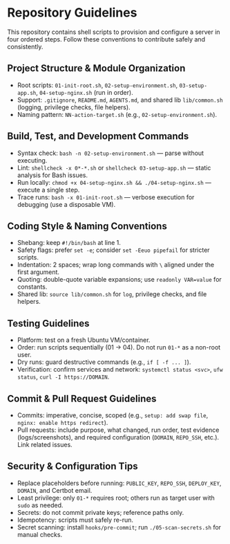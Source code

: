# Repository Guidelines

This repository contains shell scripts to provision and configure a server in four ordered steps. Follow these conventions to contribute safely and consistently.

## Project Structure & Module Organization
- Root scripts: `01-init-root.sh`, `02-setup-environment.sh`, `03-setup-app.sh`, `04-setup-nginx.sh` (run in order).
- Support: `.gitignore`, `README.md`, `AGENTS.md`, and shared lib `lib/common.sh` (logging, privilege checks, file helpers).
- Naming pattern: `NN-action-target.sh` (e.g., `02-setup-environment.sh`).

## Build, Test, and Development Commands
- Syntax check: `bash -n 02-setup-environment.sh` — parse without executing.
- Lint: `shellcheck -x 0*-*.sh` or `shellcheck 03-setup-app.sh` — static analysis for Bash issues.
- Run locally: `chmod +x 04-setup-nginx.sh && ./04-setup-nginx.sh` — execute a single step.
- Trace runs: `bash -x 01-init-root.sh` — verbose execution for debugging (use a disposable VM).

## Coding Style & Naming Conventions
- Shebang: keep `#!/bin/bash` at line 1.
- Safety flags: prefer `set -e`; consider `set -Eeuo pipefail` for stricter scripts.
- Indentation: 2 spaces; wrap long commands with `\` aligned under the first argument.
- Quoting: double-quote variable expansions; use `readonly VAR=value` for constants.
- Shared lib: `source lib/common.sh` for `log`, privilege checks, and file helpers.

## Testing Guidelines
- Platform: test on a fresh Ubuntu VM/container.
- Order: run scripts sequentially (01 → 04). Do not run `01-*` as a non-root user.
- Dry runs: guard destructive commands (e.g., `if [ -f ... ]`).
- Verification: confirm services and network: `systemctl status <svc>`, `ufw status`, `curl -I https://DOMAIN`.

## Commit & Pull Request Guidelines
- Commits: imperative, concise, scoped (e.g., `setup: add swap file`, `nginx: enable https redirect`).
- Pull requests: include purpose, what changed, run order, test evidence (logs/screenshots), and required configuration (`DOMAIN`, `REPO_SSH`, etc.). Link related issues.

## Security & Configuration Tips
- Replace placeholders before running: `PUBLIC_KEY`, `REPO_SSH`, `DEPLOY_KEY`, `DOMAIN`, and Certbot email.
- Least privilege: only `01-*` requires root; others run as target user with `sudo` as needed.
- Secrets: do not commit private keys; reference paths only.
- Idempotency: scripts must safely re-run.
- Secret scanning: install `hooks/pre-commit`; run `./05-scan-secrets.sh` for manual checks.

